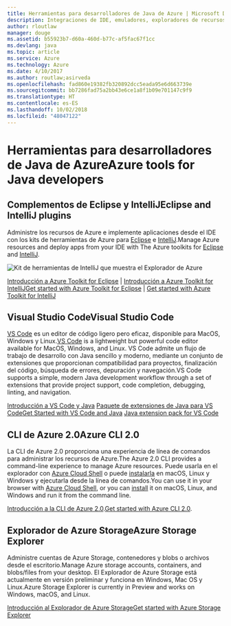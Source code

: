 ```yaml
---
title: Herramientas para desarrolladores de Java de Azure | Microsoft Docs
description: Integraciones de IDE, emuladores, exploradores de recursos e interfaces de línea de comandos para desarrolladores de Java que trabajan con Azure.
author: rloutlaw
manager: douge
ms.assetid: b55923b7-d60a-460d-b77c-af5fac67f1cc
ms.devlang: java
ms.topic: article
ms.service: Azure
ms.technology: Azure
ms.date: 4/10/2017
ms.author: routlaw;asirveda
ms.openlocfilehash: fad860e19382fb320892dcc5eada95e6d663739e
ms.sourcegitcommit: bb7286fad75a2bb43e6ce1a8f1b09e701147c9f9
ms.translationtype: HT
ms.contentlocale: es-ES
ms.lasthandoff: 10/02/2018
ms.locfileid: "48047122"
---
```

# <a name="azure-tools-for-java-developers"></a><span data-ttu-id="5ac87-103">Herramientas para desarrolladores de Java de Azure</span><span class="sxs-lookup"><span data-stu-id="5ac87-103">Azure tools for Java developers</span></span>

## <a name="eclipse-and-intellij-plugins"></a><span data-ttu-id="5ac87-104">Complementos de Eclipse y IntelliJ</span><span class="sxs-lookup"><span data-stu-id="5ac87-104">Eclipse and IntelliJ plugins</span></span>

<span data-ttu-id="5ac87-105">Administre los recursos de Azure e implemente aplicaciones desde el IDE con los kits de herramientas de Azure para [Eclipse](eclipse/azure-toolkit-for-eclipse.md) e [IntelliJ](intellij/azure-toolkit-for-intellij.md).</span><span class="sxs-lookup"><span data-stu-id="5ac87-105">Manage Azure resources and deploy apps from your IDE with The Azure toolkits for [Eclipse](eclipse/azure-toolkit-for-eclipse.md) and [IntelliJ](intellij/azure-toolkit-for-intellij.md).</span></span>   

![Kit de herramientas de IntelliJ que muestra el Explorador de Azure](media/intelliJ-azure-explorer.png)

<span data-ttu-id="5ac87-107">[Introducción a Azure Toolkit for Eclipse](https://docs.microsoft.com/azure/app-service-web/app-service-web-eclipse-create-hello-world-web-app) | [Introducción a Azure Toolkit for IntelliJ](https://docs.microsoft.com/azure/app-service-web/app-service-web-intellij-create-hello-world-web-app)</span><span class="sxs-lookup"><span data-stu-id="5ac87-107">[Get started with Azure Toolkit for Eclipse](https://docs.microsoft.com/azure/app-service-web/app-service-web-eclipse-create-hello-world-web-app) | [Get started with Azure Toolkit for IntelliJ](https://docs.microsoft.com/azure/app-service-web/app-service-web-intellij-create-hello-world-web-app)</span></span> 

## <a name="visual-studio-code"></a><span data-ttu-id="5ac87-108">Visual Studio Code</span><span class="sxs-lookup"><span data-stu-id="5ac87-108">Visual Studio Code</span></span>

<span data-ttu-id="5ac87-109">[VS Code](https://code.visualstudio.com/) es un editor de código ligero pero eficaz, disponible para MacOS, Windows y Linux.</span><span class="sxs-lookup"><span data-stu-id="5ac87-109">[VS Code](https://code.visualstudio.com/) is a lightweight but powerful code editor available for MacOS, Windows, and Linux.</span></span> <span data-ttu-id="5ac87-110">VS Code admite un flujo de trabajo de desarrollo con Java sencillo y moderno, mediante un conjunto de extensiones que proporcionan compatibilidad para proyectos, finalización del código, búsqueda de errores, depuración y navegación.</span><span class="sxs-lookup"><span data-stu-id="5ac87-110">VS Code supports a simple, modern Java development workflow through a set of extensions that provide project support, code completion, debugging, linting, and navigation.</span></span>

<span data-ttu-id="5ac87-111">[Introducción a VS Code y Java](https://code.visualstudio.com/docs/java)
[Paquete de extensiones de Java para VS Code](https://code.visualstudio.com/docs/java/extensions)</span><span class="sxs-lookup"><span data-stu-id="5ac87-111">[Get Started with VS Code and Java](https://code.visualstudio.com/docs/java)
[Java extension pack for VS Code](https://code.visualstudio.com/docs/java/extensions)</span></span>  

## <a name="azure-cli-20"></a><span data-ttu-id="5ac87-112">CLI de Azure 2.0</span><span class="sxs-lookup"><span data-stu-id="5ac87-112">Azure CLI 2.0</span></span>

<span data-ttu-id="5ac87-113">La CLI de Azure 2.0 proporciona una experiencia de línea de comandos para administrar los recursos de Azure.</span><span class="sxs-lookup"><span data-stu-id="5ac87-113">The Azure 2.0 CLI provides a command-line experience to manage Azure resources.</span></span> <span data-ttu-id="5ac87-114">Puede usarla en el explorador con [Azure Cloud Shell](https://docs.microsoft.com/azure/cloud-shell/overview) o puede [instalarla](https://docs.microsoft.com/cli/azure/install-azure-cli) en macOS, Linux y Windows y ejecutarla desde la línea de comandos.</span><span class="sxs-lookup"><span data-stu-id="5ac87-114">You can use it in your browser with [Azure Cloud Shell](https://docs.microsoft.com/azure/cloud-shell/overview), or you can [install](https://docs.microsoft.com/cli/azure/install-azure-cli) it on macOS, Linux, and Windows and run it from the command line.</span></span>

<span data-ttu-id="5ac87-115">[Introducción a la CLI de Azure 2.0](https://docs.microsoft.com/cli/azure/get-started-with-azure-cli).</span><span class="sxs-lookup"><span data-stu-id="5ac87-115">[Get started with Azure CLI 2.0](https://docs.microsoft.com/cli/azure/get-started-with-azure-cli).</span></span>

## <a name="azure-storage-explorer"></a><span data-ttu-id="5ac87-116">Explorador de Azure Storage</span><span class="sxs-lookup"><span data-stu-id="5ac87-116">Azure Storage Explorer</span></span> 

<span data-ttu-id="5ac87-117">Administre cuentas de Azure Storage, contenedores y blobs o archivos desde el escritorio.</span><span class="sxs-lookup"><span data-stu-id="5ac87-117">Manage Azure storage accounts, containers, and blobs/files from your desktop.</span></span> <span data-ttu-id="5ac87-118">El Explorador de Azure Storage está actualmente en versión preliminar y funciona en Windows, Mac OS y Linux.</span><span class="sxs-lookup"><span data-stu-id="5ac87-118">Azure Storage Explorer is currently in Preview and works on Windows, macOS, and Linux.</span></span>

[<span data-ttu-id="5ac87-119">Introducción al Explorador de Azure Storage</span><span class="sxs-lookup"><span data-stu-id="5ac87-119">Get started with Azure Storage Explorer</span></span>](https://docs.microsoft.com/azure/vs-azure-tools-storage-manage-with-storage-explorer)
